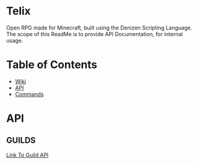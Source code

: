# Telix
Open RPG made for Minecraft, built using the Denizen Scripting Language.
The scope of this ReadMe is to provide API Documentation, for internal usage.

# Table of Contents
* [Wiki](https://github.com/AuroraInteractive/Telix/wiki)
* [API](#api)
* [Commands](#commands)


# API
## GUILDS
[Link To Guild API](readme/api/guilds.md)
